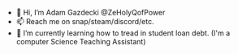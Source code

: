 - 👋 Hi, I’m Adam Gazdecki @ZeHolyQofPower 
- 📫 Reach me on snap/steam/discord/etc.
- 🌱 I’m currently learning how to tread in student loan debt. (I'm a computer Science Teaching Assistant)


<!---
ZeHolyQofPower/ZeHolyQofPower is a ✨ special ✨ repository because its `README.md` (this file) appears on your GitHub profile.
You can click the Preview link to take a look at your changes.
--->
